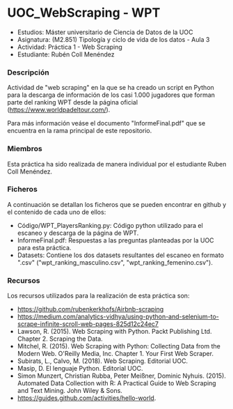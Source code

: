 # UOC_WebScraping - WPT

- Estudios: Máster universitario de Ciencia de Datos de la UOC
- Asignatura: (M2.851) Tipología y ciclo de vida de los datos - Aula 3
- Actividad: Práctica 1 - Web Scraping
- Estudiante: Rubén Coll Menéndez

### Descripción
Actividad de "web scraping" en la que se ha creado un script en Python para la descarga de información de los casi 1.000 jugadores que forman parte del ranking WPT desde la página oficial (https://www.worldpadeltour.com/).

Para más información veáse el documento "InformeFinal.pdf" que se encuentra en la rama principal de este repositorio.

### Miembros

Esta práctica ha sido realizada de manera individual por el estudiante Ruben Coll Menéndez.

### Ficheros

A continuación se detallan los ficheros que se pueden encontrar en github y el contenido de cada uno de ellos:

- Código/WPT_PlayersRanking.py: Código python utilizado para el escaneo y descarga de la página de WPT.
- InformeFinal.pdf: Respuestas a las preguntas planteadas por la UOC para esta práctica.
- Datasets: Contiene los dos datasets resultantes del escaneo en formato ".csv" ("wpt_ranking_masculino.csv", "wpt_ranking_femenino.csv").

### Recursos

Los recursos utilizados para la realización de esta práctica son:

- https://github.com/rubenkerkhofs/Airbnb-scraping
- https://medium.com/analytics-vidhya/using-python-and-selenium-to-scrape-infinite-scroll-web-pages-825d12c24ec7
- Lawson, R. (2015). Web Scraping with Python. Packt Publishing Ltd. Chapter 2. Scraping the Data.
- Mitchel, R. (2015). Web Scraping with Python: Collecting Data from the Modern Web. O'Reilly Media, Inc. Chapter 1. Your First Web Scraper.
- Subirats, L., Calvo, M. (2018). Web Scraping. Editorial UOC.
- Masip, D. El lenguaje Python. Editorial UOC.
- Simon Munzert, Christian Rubba, Peter Meißner, Dominic Nyhuis. (2015). Automated Data Collection with R: A Practical Guide to Web Scraping and Text Mining. John Wiley & Sons.
- https://guides.github.com/activities/hello-world. 


